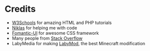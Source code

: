 # Credits
- [W3Schools](https://www.w3schools.com) for amazing HTML and PHP tutorials
- [Niklas](https://laby.net/@Niklas) for helping me with code
- [Fomantic-UI](https://fomantic-ui.com) for awesome CSS framework
- Many people from [Stack Overflow](https://stackoverflow.com)
- LabyMedia for making [LabyMod](https://labymod.net), the best Minecraft modification
